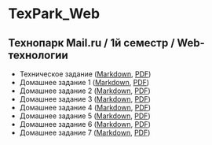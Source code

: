 # TexPark_Web

## Технопарк Mail.ru / 1й семестр / Web-технологии
- Техническое задание ([Markdown](/ziontab/tp-tasks/blob/master/files/markdown/technical_details.md),<!-- [HTML](files/html/technical_details.html),--> [PDF](files/pdf/technical_details.pdf))
- Домашнее задание 1 ([Markdown](/ziontab/tp-tasks/blob/master/files/markdown/task-1.md),<!-- [HTML](files/html/task-1.html),--> [PDF](files/pdf/task-1.pdf))
- Домашнее задание 2 ([Markdown](/ziontab/tp-tasks/blob/master/files/markdown/task-2.md),<!-- [HTML](files/html/task-2.html),--> [PDF](files/pdf/task-2.pdf))
- Домашнее задание 3 ([Markdown](/ziontab/tp-tasks/blob/master/files/markdown/task-3.md),<!-- [HTML](files/html/task-3.html),--> [PDF](files/pdf/task-3.pdf))
- Домашнее задание 4 ([Markdown](/ziontab/tp-tasks/blob/master/files/markdown/task-4.md),<!-- [HTML](files/html/task-4.html),--> [PDF](files/pdf/task-4.pdf))
- Домашнее задание 5 ([Markdown](/ziontab/tp-tasks/blob/master/files/markdown/task-5.md),<!-- [HTML](files/html/task-5.html),--> [PDF](files/pdf/task-5.pdf))
- Домашнее задание 6 ([Markdown](/ziontab/tp-tasks/blob/master/files/markdown/task-6.md),<!-- [HTML](files/html/task-6.html),--> [PDF](files/pdf/task-6.pdf))
- Домашнее задание 7 ([Markdown](/ziontab/tp-tasks/blob/master/files/markdown/task-7.md),<!-- [HTML](files/html/task-7.html),--> [PDF](files/pdf/task-7.pdf))

